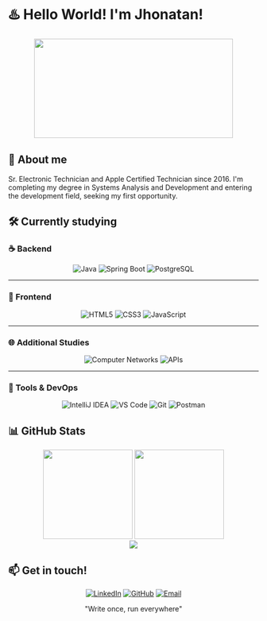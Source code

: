 # ♨️ Hello World! I'm Jhonatan!
<div align="center">
  <img src="https://user-images.githubusercontent.com/74038190/212284115-f47cd8ff-2ffb-4b04-b5bf-4d1c14c0247f.gif" width="1000" height="2"/>
</div>
<div align="center">
  <img src="https://user-images.githubusercontent.com/74038190/225813708-98b745f2-7d22-48cf-9150-083f1b00d6c9.gif" width="400" height="200"/>
</div>
<div align="center">
  <img src="https://user-images.githubusercontent.com/74038190/212284115-f47cd8ff-2ffb-4b04-b5bf-4d1c14c0247f.gif" width="1000" height="2"/>
</div>

## 🚀 About me

Sr. Electronic Technician and Apple Certified Technician since 2016. I'm completing my degree in Systems Analysis and Development and entering the development field, seeking my first opportunity.

## 🛠️ Currently studying

### ☕ Backend 
<div align="center">
  
![Java](https://img.shields.io/badge/Java-ED8B00?style=for-the-badge&logo=openjdk&logoColor=white)
![Spring Boot](https://img.shields.io/badge/Spring_Boot-6DB33F?style=for-the-badge&logo=spring-boot&logoColor=white)
![PostgreSQL](https://img.shields.io/badge/PostgreSQL-316192?style=for-the-badge&logo=postgresql&logoColor=white)
</div>

---

### 🎨 Frontend
<div align="center">
  
![HTML5](https://img.shields.io/badge/HTML5-E34F26?style=for-the-badge&logo=html5&logoColor=white)
![CSS3](https://img.shields.io/badge/CSS3-1572B6?style=for-the-badge&logo=css3&logoColor=white)
![JavaScript](https://img.shields.io/badge/JavaScript-F7DF1E?style=for-the-badge&logo=javascript&logoColor=black)
</div>

---

### 🌐 Additional Studies
<div align="center">
  
![Computer Networks](https://img.shields.io/badge/Computer_Networks-0078D4?style=for-the-badge&logo=cisco&logoColor=white)
![APIs](https://img.shields.io/badge/APIs-FF6F00?style=for-the-badge&logo=postman&logoColor=white)
</div>

---

### 🔧 Tools & DevOps
<div align="center">
  
![IntelliJ IDEA](https://img.shields.io/badge/IntelliJIDEA-000000.svg?style=for-the-badge&logo=intellij-idea&logoColor=white)
![VS Code](https://img.shields.io/badge/Visual_Studio_Code-0078D4?style=for-the-badge&logo=visual%20studio%20code&logoColor=white)
![Git](https://img.shields.io/badge/GIT-E44C30?style=for-the-badge&logo=git&logoColor=white)
![Postman](https://img.shields.io/badge/Postman-FF6C37?style=for-the-badge&logo=postman&logoColor=white)
</div>

## 📊 GitHub Stats

<div align="center">
  <img height="180em" src="https://github-readme-stats.vercel.app/api?username=devjhonatanfreitas&show_icons=true&theme=radical&include_all_commits=true&count_private=true"/>
  <img height="180em" src="https://github-readme-stats.vercel.app/api/top-langs/?username=devjhonatanfreitas&layout=compact&langs_count=8&theme=radical"/>
</div>
<div align="center">
  <img src="https://github-readme-activity-graph.vercel.app/graph?username=devjhonatanfreitas&theme=redical&hide_border=true" />
</div>
</div>

## 📫 Get in touch!

<div align="center">
  
[![LinkedIn](https://img.shields.io/badge/LinkedIn-0077B5?style=for-the-badge&logo=linkedin&logoColor=white)](https://www.linkedin.com/in/jhonatan-silva-de-freitas-21474612b/?locale=en_US)
[![GitHub](https://img.shields.io/badge/GitHub-100000?style=for-the-badge&logo=github&logoColor=white)](https://github.com/devjhonatanfreitas)
[![Email](https://img.shields.io/badge/Email-D14836?style=for-the-badge&logo=gmail&logoColor=white)](mailto:dev@jhonatanfreitas.com)
<div align="center">
 "Write once, run everywhere"
